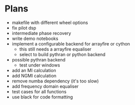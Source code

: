 # Plans 

- makefile with different wheel options
- fix pilot dsp
- intermediate phase recovery
- write demo notebooks
- implement a configurable backend for arrayfire or cython
    - this still needs a arrayfire equaliser
    - select to build pythran or python backend
- possible pythran backend
    - test under windows
- add an MI calculation
- add NGMI calculation
- remove numba dependency (it's too slow)
- add frequency domain equaliser
- test cases for all functions
- use black for code formatting

